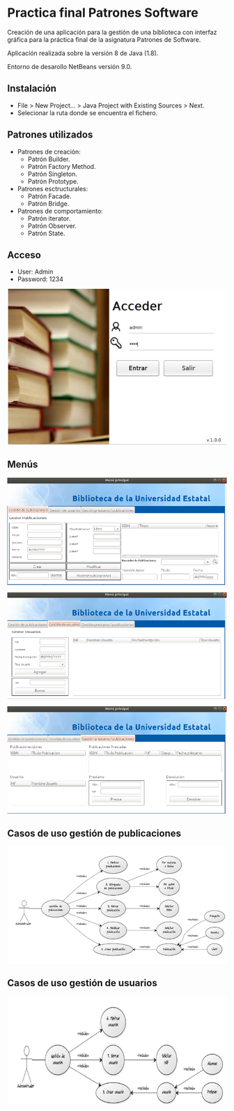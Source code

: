 # Practica final Patrones Software
Creación de una aplicación para la gestión de una biblioteca con interfaz gráfica para la práctica final de la asignatura Patrones de Software.

Aplicación realizada sobre la versión 8 de Java (1.8).

Entorno de desarollo NetBeans versión 9.0.

## Instalación

- File > New Project... > Java Project with Existing Sources > Next. 
- Selecionar la ruta donde se encuentra el fichero.

## Patrones utilizados

- Patrones de creación:
  - Patrón Builder.
  - Patrón Factory Method.
  - Patrón Singleton.
  - Patrón Prototype.
- Patrones esctructurales:
  - Patrón Facade.
  - Patrón Bridge.
- Patrones de comportamiento:
  - Patrón iterator.
  - Patrón Observer.
  - Patrón State.

## Acceso
- User: Admin
- Password: 1234

![Login](https://github.com/KevinLiebergen/Practica-final-Patrones-Software/blob/master/images/acceso.png)

## Menús
![Pagina principal](https://github.com/KevinLiebergen/Practica-final-Patrones-Software/blob/master/images/gestion_publicaciones.png)

![Gestion usuarios](https://github.com/KevinLiebergen/Practica-final-Patrones-Software/blob/master/images/gestion_usuarios.png)

![Gestion prestamo](https://github.com/KevinLiebergen/Practica-final-Patrones-Software/blob/master/images/gestion_prestamo.png)

## Casos de uso gestión de publicaciones

![Caso de uso publicacion](https://github.com/KevinLiebergen/Practica-final-Patrones-Software/blob/master/images/casos_de_uso.png)

## Casos de uso gestión de usuarios

![Caso de uso](https://github.com/KevinLiebergen/Practica-final-Patrones-Software/blob/master/images/casos_de_uso_usuarios.png)
